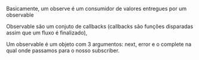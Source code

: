 Basicamente, um observe é um consumidor de valores
entregues por um observable

Observable são um conjuto de callbacks (callbacks são funções disparadas assim que um fluxo é finalizado),

Um observable é um objeto com 3 argumentos: next, error e o complete na qual onde passamos para o nosso subscriber.
